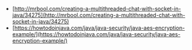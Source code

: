 - [http://mrbool.com/creating-a-multithreaded-chat-with-socket-in-java/34275](http://mrbool.com/creating-a-multithreaded-chat-with-socket-in-java/34275)
- [https://howtodoinjava.com/java/java-security/java-aes-encryption-example/](https://howtodoinjava.com/java/java-security/java-aes-encryption-example/)